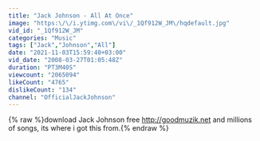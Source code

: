 ```yaml
---
title: "Jack Johnson - All At Once"
image: "https:\/\/i.ytimg.com\/vi\/_1Qf912W_JM\/hqdefault.jpg"
vid_id: "_1Qf912W_JM"
categories: "Music"
tags: ["Jack","Johnson","All"]
date: "2021-11-03T15:59:40+03:00"
vid_date: "2008-03-27T01:05:48Z"
duration: "PT3M40S"
viewcount: "2065094"
likeCount: "4765"
dislikeCount: "134"
channel: "OfficialJackJohnson"
---
```

{% raw %}download Jack Johnson free <a rel="nofollow" target="blank" href="http://goodmuzik.net">http://goodmuzik.net</a> and millions of songs, its where i got this from.{% endraw %}
